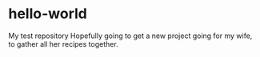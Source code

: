 # hello-world
My test repository
Hopefully going to get a new project going for my wife, to gather all her recipes together.
